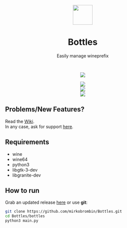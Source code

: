 <div align="center">
  <p align="center">
    <img src="https://github.com/mirkobrombin/Bottles/blob/master/data/com.github.mirkobrombin.bottles.svg" width="64">
  </p>
  <h1 align="center">Bottles</h1>
  <p align="center">Easily manage wineprefix</p>
</div>

<br/>

<p align="center">
   <a href="https://github.com/mirkobrombin/Bottles/blob/master/LICENSE">
    <img src="https://img.shields.io/badge/License-GPL--3.0-blue.svg">
   </a>
</p>

<p align="center">
    <img  src="https://github.com/mirkobrombin/Bottles/blob/master/screenshot.png"> <br>
    <img  src="https://github.com/mirkobrombin/Bottles/blob/master/screenshot-2.png"> <br>
    <img  src="https://github.com/mirkobrombin/Bottles/blob/master/screenshot-3.png"> 
</p>


## Problems/New Features?
Read the [Wiki](https://github.com/mirkobrombin/Bottles/wiki).  
In any case, ask for support [here](https://github.com/mirkobrombin/Bottles/issues).

## Requirements
- wine
- wine64
- python3
- libgtk-3-dev
- libgranite-dev 

## How to run
Grab an updated release [here](https://github.com/mirkobrombin/bottles/archive/master.zip) or use **git**:

```bash
git clone https://github.com/mirkobrombin/Bottles.git
cd Bottles/bottles
python3 main.py
```


